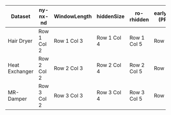 | Dataset        | ny-nx-nd    | WindowLength  | hiddenSize    | ro-rhidden    | earlyStopping (PRE-INN) | Learning rate scheduler |
|----------------|-------------|---------------|---------------|---------------|-------------------------|-------------------------|
| Hair Dryer     | Row 1 Col 2 | Row 1 Col 3   | Row 1 Col 4   | Row 1 Col 5   | Row 1 Col 6             | Row 1 Col 7             |
| Heat Exchanger | Row 2 Col 2 | Row 2 Col 3   | Row 2 Col 4   | Row 2 Col 5   | Row 2 Col 6             | Row 2 Col 7             |
| MR-Damper      | Row 3 Col 2 | Row 3 Col 3   | Row 3 Col 4   | Row 3 Col 5   | Row 3 Col 6             | Row 3 Col 7             |

